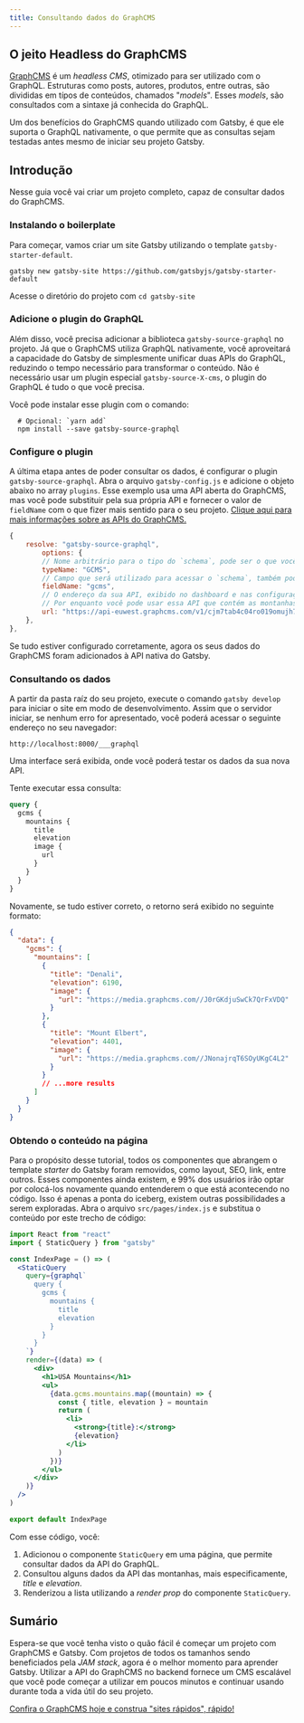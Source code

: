 ```yaml
---
title: Consultando dados do GraphCMS
---
```


## O jeito Headless do GraphCMS

[GraphCMS](https://graphcms.com?ref="gatsby-headless-docs-top") é um _headless CMS_, otimizado para ser utilizado com o GraphQL. Estruturas como posts, autores, produtos, entre outras, são divididas em típos de conteúdos, chamados "_models_". Esses _models_, são consultados com a sintaxe já conhecida do GraphQL.

Um dos benefícios do GraphCMS quando utilizado com Gatsby, é que ele suporta o GraphQL nativamente, o que permite que as consultas sejam testadas antes mesmo de iniciar seu projeto Gatsby.

## Introdução

Nesse guia você vai criar um projeto completo, capaz de consultar dados do GraphCMS.

### Instalando o boilerplate

Para começar, vamos criar um site Gatsby utilizando o template `gatsby-starter-default`.

```shell
gatsby new gatsby-site https://github.com/gatsbyjs/gatsby-starter-default
```

Acesse o diretório do projeto com `cd gatsby-site`

### Adicione o plugin do GraphQL

Além disso, você precisa adicionar a biblioteca `gatsby-source-graphql` no projeto. Já que o GraphCMS utiliza GraphQL nativamente, você aproveitará a capacidade do Gatsby de simplesmente unificar duas APIs do GraphQL, reduzindo o tempo necessário para transformar o conteúdo. Não é necessário usar um plugin especial `gatsby-source-X-cms`, o plugin do GraphQL é tudo o que você precisa.

Você pode instalar esse plugin com o comando:

```shell
  # Opcional: `yarn add`
  npm install --save gatsby-source-graphql
```

### Configure o plugin

A última etapa antes de poder consultar os dados, é configurar o plugin `gatsby-source-graphql`. Abra o arquivo `gatsby-config.js` e adicione o objeto abaixo no array `plugins`. Esse exemplo usa uma API aberta do GraphCMS, mas você pode substituir pela sua própria API e fornecer o valor de `fieldName` com o que fizer mais sentido para o seu projeto. [Clique aqui para mais informações sobre as APIs do GraphCMS.](https://docs.graphcms.com/developers/api)

```js
{
    resolve: "gatsby-source-graphql",
        options: {
        // Nome arbitrário para o tipo do `schema`, pode ser o que você quiser.
        typeName: "GCMS",
        // Campo que será utilizado para acessar o `schema`, também pode ser o que você quiser.
        fieldName: "gcms",
        // O endereço da sua API, exibido no dashboard e nas configurações.
        // Por enquanto você pode usar essa API que contém as montanhas dos Estados Unidos.
        url: "https://api-euwest.graphcms.com/v1/cjm7tab4c04ro019omujh708u/master",
    },
},
```

Se tudo estiver configurado corretamente, agora os seus dados do GraphCMS foram adicionados à API nativa do Gatsby.

### Consultando os dados

A partir da pasta raíz do seu projeto, execute o comando `gatsby develop` para iniciar o site em modo de desenvolvimento. Assim que o servidor iniciar, se nenhum erro for apresentado, você poderá acessar o seguinte endereço no seu navegador:

`http://localhost:8000/___graphql`

Uma interface será exibida, onde você poderá testar os dados da sua nova API.

Tente executar essa consulta:

```graphql
query {
  gcms {
    mountains {
      title
      elevation
      image {
        url
      }
    }
  }
}
```

Novamente, se tudo estiver correto, o retorno será exibido no seguinte formato:

```json
{
  "data": {
    "gcms": {
      "mountains": [
        {
          "title": "Denali",
          "elevation": 6190,
          "image": {
            "url": "https://media.graphcms.com//J0rGKdjuSwCk7QrFxVDQ"
          }
        },
        {
          "title": "Mount Elbert",
          "elevation": 4401,
          "image": {
            "url": "https://media.graphcms.com//JNonajrqT6SOyUKgC4L2"
          }
        }
        // ...more results
      ]
    }
  }
}
```

### Obtendo o conteúdo na página

Para o propósito desse tutorial, todos os componentes que abrangem o template _starter_ do Gatsby foram removidos, como layout, SEO, link, entre outros. Esses componentes ainda existem, e 99% dos usuários irão optar por colocá-los novamente quando entenderem o que está acontecendo no código. Isso é apenas a ponta do iceberg, existem outras possibilidades a serem exploradas. Abra o arquivo `src/pages/index.js` e substitua o conteúdo por este trecho de código:

```jsx
import React from "react"
import { StaticQuery } from "gatsby"

const IndexPage = () => (
  <StaticQuery
    query={graphql`
      query {
        gcms {
          mountains {
            title
            elevation
          }
        }
      }
    `}
    render={(data) => (
      <div>
        <h1>USA Mountains</h1>
        <ul>
          {data.gcms.mountains.map((mountain) => {
            const { title, elevation } = mountain
            return (
              <li>
                <strong>{title}:</strong>
                {elevation}
              </li>
            )
          })}
        </ul>
      </div>
    )}
  />
)

export default IndexPage
```

Com esse código, você:

1. Adicionou o componente `StaticQuery` em uma página, que permite consultar dados da API do GraphQL.
2. Consultou alguns dados da API das montanhas, mais especificamente, _title_ e _elevation_.
3. Renderizou a lista utilizando a _render prop_ do componente `StaticQuery`.

## Sumário

Espera-se que você tenha visto o quão fácil é começar um projeto com GraphCMS e Gatsby. Com projetos de todos os tamanhos sendo beneficiados pela _JAM stack_, agora é o melhor momento para aprender Gatsby. Utilizar a API do GraphCMS no backend fornece um CMS escalável que você pode começar a utilizar em poucos minutos e continuar usando durante toda a vida útil do seu projeto.

[Confira o GraphCMS hoje e construa "sites rápidos", rápido!](https://graphcms.com?ref="gatsby-headless-docs-bottom")

